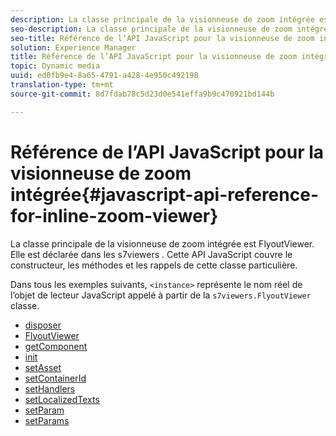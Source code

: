 ```yaml
---
description: La classe principale de la visionneuse de zoom intégrée est FlyoutViewer. Elle est déclarée dans les  s7viewers . Cette API JavaScript couvre le constructeur, les méthodes et les rappels de cette classe particulière.
seo-description: La classe principale de la visionneuse de zoom intégrée est FlyoutViewer. Elle est déclarée dans les  s7viewers . Cette API JavaScript couvre le constructeur, les méthodes et les rappels de cette classe particulière.
seo-title: Référence de l’API JavaScript pour la visionneuse de zoom intégrée
solution: Experience Manager
title: Référence de l’API JavaScript pour la visionneuse de zoom intégrée
topic: Dynamic media
uuid: ed0fb9e4-8a65-4791-a428-4e950c492198
translation-type: tm+mt
source-git-commit: 8d7fdab78c5d23d0e541effa9b9c470921bd144b

---
```



# Référence de l’API JavaScript pour la visionneuse de zoom intégrée{#javascript-api-reference-for-inline-zoom-viewer}

La classe principale de la visionneuse de zoom intégrée est FlyoutViewer. Elle est déclarée dans les  s7viewers . Cette API JavaScript couvre le constructeur, les méthodes et les rappels de cette classe particulière.

Dans tous les exemples suivants, `<instance>` représente le nom réel de l’objet de lecteur JavaScript appelé à partir de la `s7viewers.FlyoutViewer` classe.

* [disposer](r-html5-inlinezoom-viewer-javascriptapiref-dispose.md)
* [FlyoutViewer](r-html5-inlinezoom-viewer-javascriptapiref-inlinezoomviewer.md)
* [getComponent](r-html5-inlinezoom-viewer-javascriptapiref-getcomponent.md)
* [init](r-html5-inlinezoom-viewer-javascriptapiref-init.md)
* [setAsset](r-html5-inlinezoom-viewer-javascriptapiref-setasset.md)
* [setContainerId](r-html5-inlinezoom-viewer-javascriptapiref-.setcontainerid.md)
* [setHandlers](r-html5-inlinezoom-viewer-javascriptapiref-sethandlers.md)
* [setLocalizedTexts](r-html5-inlinezoom-viewer-javascriptapiref-setlocalizedtexts.md)
* [setParam](r-html5-inlinezoom-viewer-javascriptapiref-setparam.md)
* [setParams](r-html5-inlinezoom-viewer-javascriptapiref-setparams.md)
